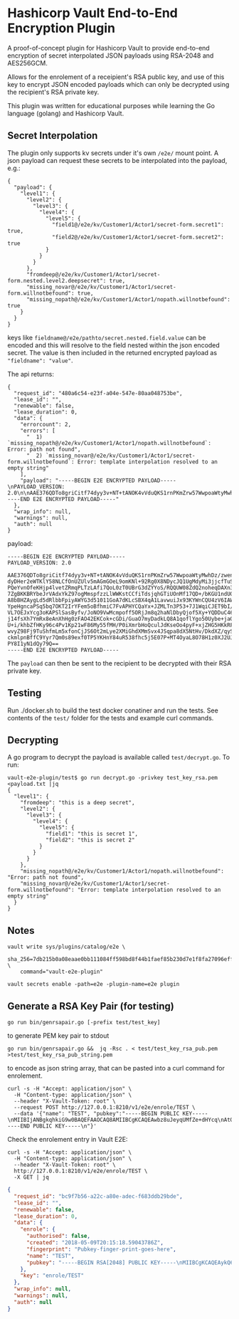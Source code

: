 # Hashicorp Vault End-to-End Encryption Plugin

A proof-of-concept plugin for Hashicorp Vault to provide end-to-end encryption of
secret interpolated JSON payloads using RSA-2048 and AES256GCM.

Allows for the enrolement of a receipient's RSA public key, and use of this key
to encrypt JSON encoded payloads which can only be decrypted using the
recipient's RSA private key.

This plugin was written for educational purposes while learning the Go
language (golang) and Hashicorp Vault.

## Secret Interpolation
The plugin only supports kv secrets under it's own `/e2e/` mount point.
A json payload can request these secrets to be interpolated into the payload,
e.g.:
```
{
  "payload": {
    "level1": {
      "level2": {
        "level3": {
          "level4": {
            "level5": {
              "field1@/e2e/kv/Customer1/Actor1/secret-form.secret1": true,
              "field2@/e2e/kv/Customer1/Actor1/secret-form.secret2": true
            }
          }
        }
      },
      "fromdeep@/e2e/kv/Customer1/Actor1/secret-form.nested.level2.deepsecret": true,
      "missing_novar@/e2e/kv/Customer1/Actor1/secret-form.willnotbefound": true,
      "missing_nopath@/e2e/kv/Customer1/Actor1/nopath.willnotbefound": true
    }
  }
}
```
keys like `fieldname@/e2e/pathto/secret.nested.field.value` can be encoded and
this will resolve to the field nested within the json encoded secret.
The value is then included in the returned encrypted payload as `"fieldname": "value"`.

The api returns:
```
{
  "request_id": "480a6c54-e23f-a04e-547e-80aa048753be",
  "lease_id": "",
  "renewable": false,
  "lease_duration": 0,
  "data": {
    "errorcount": 2,
    "errors": [
      "  1) `missing_nopath@/e2e/kv/Customer1/Actor1/nopath.willnotbefound`: Error: path not found",
      "  2) `missing_novar@/e2e/kv/Customer1/Actor1/secret-form.willnotbefound`: Error: template interpolation resolved to an empty string"
    ],
    "payload": "-----BEGIN E2E ENCRYPTED PAYLOAD-----\nPAYLOAD_VERSION: 2.0\n\nAAE376QDTo8griCitf74dyy3v+NT+tANOK4vVduQKS1rnPKmZrw57WwpoaWtyMwhDz/zwen18BLT\ndyDHer2eWTKlY58NLCfOnUZUlv5mAGmGOeL9omKNl+92Rg0X8NDycJQ1UgMdyMi3jjcfTuS0M+Nh\nPQeYvnOfeKHjp4lvetZRmqPLTzLAfi7QoL0zT0UBrG3dZYYoS/RQQUW08ZdQ2noheqDAXn3ocSHM\n7ZgBKKBRYbeJrVAdxYkZ97ogMmspfzzLlWWKstCCfiTdsjqhGTiUOnMf17QD+/bKGU1ndUQWOLcF\nA8bBHZAygLd5dRlbbFpiyAWYG3d51011GoA7dKLcSBX4qA1LavwuiJx93KYWnCQU4zV6IAWPPuvo\nYpeHgncaPSq5bq7OKT2IrYFem5oBfhmiC7FvAPHYCQaYx+JZMLTn3P53+7J1WqiCJET9bI/Cd3rY\nVL7OEJxYcg3oKAPSlSasByfv/JoNO9VwMcmpoff5ORjJm8q2haNlDbyQjof5Xy+YQDDuC46NS4oX\nj14fsXh7YmRx8eAnXhHg0zFAO42EKCok+cGDi/GuaO7myDadkLQ8A1qoflYgo50Uybe+jaQZPheK\nU+i/khbZfHKy96c4Pv1Kp21wF86My55fMH/P0iXmrbHoQculJdKseOo4pyF+xjZHG5HKkRF8LVA2\nwvyZ98Fj9TuShfmLm5xfonCjJS6Ot2mLye2XMiGhdXMmSvx4JSqpa8dX5NtHv/DkdXZ/qySEmZ1J\nckmlpnBffC9Yyr7Qm0s89exf0TP5YKHnY84uR538fhc5j5E07P+MT4OyaL8O78H1z0XJ2UJ46Thn\nPY8I1yN1dQy79Q==\n-----END E2E ENCRYPTED PAYLOAD-----"
  },
  "wrap_info": null,
  "warnings": null,
  "auth": null
}
```
payload:
```
-----BEGIN E2E ENCRYPTED PAYLOAD-----
PAYLOAD_VERSION: 2.0

AAE376QDTo8griCitf74dyy3v+NT+tANOK4vVduQKS1rnPKmZrw57WwpoaWtyMwhDz/zwen18BLT
dyDHer2eWTKlY58NLCfOnUZUlv5mAGmGOeL9omKNl+92Rg0X8NDycJQ1UgMdyMi3jjcfTuS0M+Nh
PQeYvnOfeKHjp4lvetZRmqPLTzLAfi7QoL0zT0UBrG3dZYYoS/RQQUW08ZdQ2noheqDAXn3ocSHM
7ZgBKKBRYbeJrVAdxYkZ97ogMmspfzzLlWWKstCCfiTdsjqhGTiUOnMf17QD+/bKGU1ndUQWOLcF
A8bBHZAygLd5dRlbbFpiyAWYG3d51011GoA7dKLcSBX4qA1LavwuiJx93KYWnCQU4zV6IAWPPuvo
YpeHgncaPSq5bq7OKT2IrYFem5oBfhmiC7FvAPHYCQaYx+JZMLTn3P53+7J1WqiCJET9bI/Cd3rY
VL7OEJxYcg3oKAPSlSasByfv/JoNO9VwMcmpoff5ORjJm8q2haNlDbyQjof5Xy+YQDDuC46NS4oX
j14fsXh7YmRx8eAnXhHg0zFAO42EKCok+cGDi/GuaO7myDadkLQ8A1qoflYgo50Uybe+jaQZPheK
U+i/khbZfHKy96c4Pv1Kp21wF86My55fMH/P0iXmrbHoQculJdKseOo4pyF+xjZHG5HKkRF8LVA2
wvyZ98Fj9TuShfmLm5xfonCjJS6Ot2mLye2XMiGhdXMmSvx4JSqpa8dX5NtHv/DkdXZ/qySEmZ1J
ckmlpnBffC9Yyr7Qm0s89exf0TP5YKHnY84uR538fhc5j5E07P+MT4OyaL8O78H1z0XJ2UJ46Thn
PY8I1yN1dQy79Q==
-----END E2E ENCRYPTED PAYLOAD-----
```
The `payload` can then be sent to the recipient to be decrypted with their
RSA private key.

## Testing
Run ./docker.sh to build the test docker conatiner and run the tests.
See contents of the `test/` folder for the tests and example curl commands.

## Decrypting
A go program to decrypt the payload is available called `test/decrypt.go`.
To run:
```
vault-e2e-plugin/test$ go run decrypt.go -privkey test_key_rsa.pem <payload.txt |jq
{
  "level1": {
    "fromdeep": "this is a deep secret",
    "level2": {
      "level3": {
        "level4": {
          "level5": {
            "field1": "this is secret 1",
            "field2": "this is secret 2"
          }
        }
      }
    },
    "missing_nopath@/e2e/kv/Customer1/Actor1/nopath.willnotbefound": "Error: path not found",
    "missing_novar@/e2e/kv/Customer1/Actor1/secret-form.willnotbefound": "Error: template interpolation resolved to an empty string"
  }
}
```

## Notes
```
vault write sys/plugins/catalog/e2e \
    sha_256=7db215b0a08eaae0bb111084ff598bd8f44b1faef85b230d7e1f8fa27096eff8 \
    command="vault-e2e-plugin"

vault secrets enable -path=e2e -plugin-name=e2e plugin
```

## Generate a RSA Key Pair (for testing)

```
go run bin/genrsapair.go [-prefix test/test_key]
```
to generate PEM key pair to stdout
```
go run bin/genrsapair.go &&  jq -Rsc . < test/test_key_rsa_pub.pem >test/test_key_rsa_pub_string.pem
```
to encode as json string array, that can be pasted into a curl command for
enrolement.
```
curl -s -H "Accept: application/json" \
  -H "Content-type: application/json" \
  --header "X-Vault-Token: root" \
  --request POST http://127.0.0.1:8210/v1/e2e/enrole/TEST \
  --data '{"name": "TEST", "pubkey":"-----BEGIN PUBLIC KEY-----\nMIIBIjANBgkqhkiG9w0BAQEFAAOCAQ8AMIIBCgKCAQEAwbz8uJeyqUMfZe+dHYcq\nAtQOtCjCzztLgPLNH/i+oQvlfiWZfmBtbYeEHVEPyd0O1hLM7cS3nUbY9JgHQQyC\nYnVvGcz9/BrPzCksVqr6lyFM2/6hjkUqJv47xwVaaW464hwRB0dEDCxwJUtM4gIa\nD4gwAfiHlU5BGRyDq0Cl0pwniN4othA12PZsFgM4F96MfpsLO5jNFmVcfjyFAq6k\nEdYPjfHRgZmdkbOhlDLyx6FknE8L68QcANcQw3olGizgIW2MTdwCOuWk3oeohBvz\nA0uYO6GdRxL1IIzOcy+IJqmhjbua6utwgOiiNQs7cxil4CEsmveYZ0Q8n18B+rIJ\niQIDAQAB\n-----END PUBLIC KEY-----\n"}'
```
Check the enrolement entry in Vault E2E:
```
curl -s -H "Accept: application/json" \
  -H "Content-type: application/json" \
  --header "X-Vault-Token: root" \
  http://127.0.0.1:8210/v1/e2e/enrole/TEST \
  -X GET | jq
```
```json
{
  "request_id": "bc9f7b56-a22c-a80e-adec-f683ddb29bde",
  "lease_id": "",
  "renewable": false,
  "lease_duration": 0,
  "data": {
    "enrole": {
      "authorised": false,
      "created": "2018-05-09T20:15:18.59043786Z",
      "fingerprint": "Pubkey-finger-print-goes-here",
      "name": "TEST",
      "pubkey": "-----BEGIN RSA[2048] PUBLIC KEY-----\nMIIBCgKCAQEAykQ6BB4ayKtzvQBoswbxOPaxblag6OMZ9an0ASMvkGAAkaIvkYUe\nfVwNoeixWZsdFr7q8IVOonVWFBMCf5TFKm8GWN2HNnlePL5/GH3QOWYkbCBciF2D\nEv9hiMRzoT9NmTH1m29x7sDfNTIndp2LGKTPLReGr866iPu7Res88chQQ+AC//wG\n9Wqe9Xzlg4tCJd2TY36Ia6K2P0QTahp9hCha2U9pplzJZM37MpNhMqCHOxGuCLkL\nPKy/F82AJ24+iHYLJnpDU0TVFjPoYTMKYh9R36bVl6yURPTIsW/CvYAYE9VBm5KS\n6v5MZIfHqs16qq1AIVHZnfsXKDbmfBZEOwIDAQAB\n-----END RSA[2048] PUBLIC KEY-----\n"
    },
    "key": "enrole/TEST"
  },
  "wrap_info": null,
  "warnings": null,
  "auth": null
}
```
